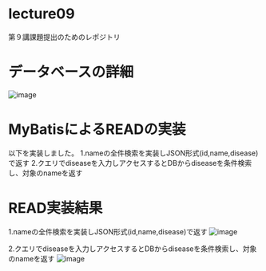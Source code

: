 # lecture09
第９講課題提出のためのレポジトリ

# データベースの詳細
![image](https://user-images.githubusercontent.com/118358124/207526984-79c468cb-1bf7-4789-b25f-ce01b9aaddb6.png)

# MyBatisによるREADの実装
以下を実装しました。
1.nameの全件検索を実装しJSON形式(id,name,disease)で返す
2.クエリでdiseaseを入力しアクセスするとDBからdiseaseを条件検索し、対象のnameを返す

# READ実装結果
1.nameの全件検索を実装しJSON形式(id,name,disease)で返す
![image](https://user-images.githubusercontent.com/118358124/207536665-52d786f6-7810-4baa-8f20-49e55f67b8a9.png)

2.クエリでdiseaseを入力しアクセスするとDBからdiseaseを条件検索し、対象のnameを返す
![image](https://user-images.githubusercontent.com/118358124/207536819-7ac4010e-2090-459d-9580-c860185a5099.png)
